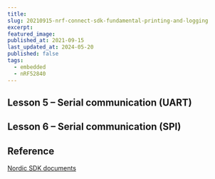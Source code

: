 ```yaml
---
title:
slug: 20210915-nrf-connect-sdk-fundamental-printing-and-logging
excerpt:
featured_image:
published_at: 2021-09-15
last_updated_at: 2024-05-20
published: false
tags:
  - embedded
  - nRF52840
---
```


## Lesson 5 – Serial communication (UART)

## Lesson 6 – Serial communication (SPI)

## Reference
[Nordic SDK documents](https://docs.nordicsemi.com/bundle/ncs-latest/page/nrf/index.html)
